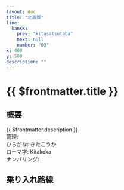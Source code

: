 ```yaml
---
layout: doc
title: "北高賀"
line:
  kanKK:
    prev: "kitasatsutaba"
    next: null
    number: "03"
x: 400
y: 500
description: ""
---
```


# {{ $frontmatter.title }}
<!-- ![駅の写真の説明](駅の写真のURL) -->

## 概要
{{ $frontmatter.description }}  
管理:   
ひらがな: きたこうか  
ローマ字: Kitakoka  
ナンバリング: <Numberling />

## 乗り入れ路線
<LineInfo />
